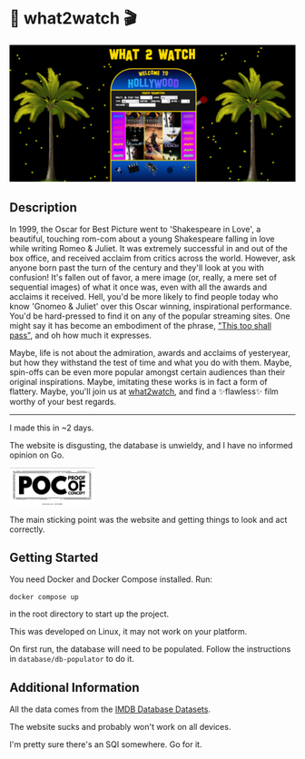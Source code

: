 # 🎥 what2watch 🎬
<img src="readme-images/website-screenshot.png">
<ht>


## Description 
<!-- 🧠 -->
In 1999, the Oscar for Best Picture went to 'Shakespeare in Love', a beautiful, touching rom-com about a young Shakespeare falling in love while writing Romeo & Juliet. It was extremely successful in and out of the box office, and received acclaim from critics across the world. However, ask anyone born past the turn of the century and they'll look at you with confusion! It's fallen out of favor, a mere image (or, really, a mere set of sequential images) of what it once was, even with all the awards and acclaims it received. Hell, you'd be more likely to find people today who know 'Gnomeo & Juliet' over this Oscar winning, inspirational performance. You'd be hard-pressed to find it on any of the popular streaming sites. One might say it has become an embodiment of the phrase, ["This too shall pass"](https://en.wikipedia.org/wiki/This_too_shall_pass), and oh how much it expresses. <!-- it's a new, up-and-coming phrase I found on Google -->
 
Maybe, life is not about the admiration, awards and acclaims of yesteryear, but how they withstand the test of time and what you do with them. Maybe, spin-offs can be even more popular amongst certain audiences than their original inspirations. Maybe, imitating these works is in fact a form of flattery. <!-- A little off the mark but whatever. --> Maybe, you'll join us at [what2watch](https://what2watch.taylor-cox.dev/), and find a ✨flawless✨ film worthy of your best regards. 
<!-- 🤮 this whole thing makes me sound so self-important. -->

<hr> <!-- A good horizontal rule to cut the bs. Or inject some? -->

I made this in ~2 days.

The website is disgusting, the database is unwieldy, and I have no informed opinion on Go.
<!-- i'm writing a new musical based off Silicon Valley. this will be in it. -->

<img src="./readme-images/poc2.png" width="150px">

The main sticking point was the website and getting things to look and act correctly.

## Getting Started
You need Docker and Docker Compose installed. Run:
```
docker compose up
```
in the root directory to start up the project. 

This was developed on Linux, it may not work on your platform.

On first run, the database will need to be populated. Follow the instructions in `database/db-populator` to do it.

## Additional Information
All the data comes from the [IMDB Database Datasets](https://datasets.imdbws.com).

The website sucks and probably won't work on all devices.

I'm pretty sure there's an SQI somewhere. Go for it.

<!-- Oh golly gee, a cors issue! Whatever shall I do! -->

<!-- https://external-content.duckduckgo.com/iu/?u=https%3A%2F%2Fstatic2.cbrimages.com%2Fwordpress%2Fwp-content%2Fuploads%2F2019%2F03%2FSpider-Man-Pointing-Meme.jpg&f=1&nofb=1&ipt=b61699bb3f00c8f52cae1ebe2b3d009d4b1c6a70797390653d6b04750b43a6de&ipo=images -->

<!-- Wait a second. Are you meaning to tell me a *senior engineer* has more experience than a *junior*? -->

<!-- And you thought I didn't KNOW? 😂 -->

<!-- https://external-content.duckduckgo.com/iu/?u=https%3A%2F%2Ftse1.mm.bing.net%2Fth%3Fid%3DOIP.Am84U05Bm0JZJhifOfoNAQHaEz%26pid%3DApi%26h%3D160&f=1&ipt=d131a757d7f6bbc29e48549e718d45038fc4b64dfcf28ef8b8c4a4a33ef2fe66&ipo=images -->

<!-- Good luck with your contract or whatever. -->